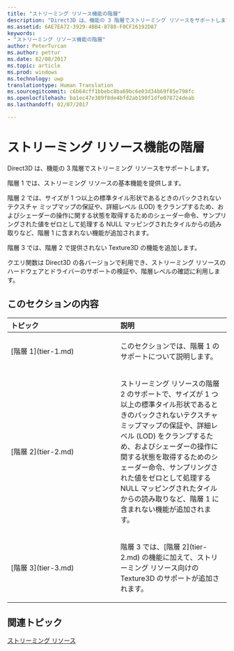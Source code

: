 ```yaml
---
title: "ストリーミング リソース機能の階層"
description: "Direct3D は、機能の 3 階層でストリーミング リソースをサポートします。"
ms.assetid: 6AE7EA72-3929-4BB4-8780-F0CF26192D87
keywords:
- "ストリーミング リソース機能の階層"
author: PeterTurcan
ms.author: pettur
ms.date: 02/08/2017
ms.topic: article
ms.prod: windows
ms.technology: uwp
translationtype: Human Translation
ms.sourcegitcommit: c6b64cff1bbebc8ba69bc6e03d34b69f85e798fc
ms.openlocfilehash: ba1ec47e389f8de4bfd2ab190f1dfe078724deab
ms.lasthandoff: 02/07/2017

---
```


# <a name="streaming-resources-features-tiers"></a>ストリーミング リソース機能の階層


Direct3D は、機能の 3 階層でストリーミング リソースをサポートします。

階層 1 では、ストリーミング リソースの基本機能を提供します。

階層 2 では、サイズが 1 つ以上の標準タイル形状であるときのパックされないテクスチャ ミップマップの保証や、詳細レベル (LOD) をクランプするため、およびシェーダーの操作に関する状態を取得するためのシェーダー命令、サンプリングされた値をゼロとして処理する NULL マッピングされたタイルからの読み取りなど、階層 1 に含まれない機能が追加されます。

階層 3 では、階層 2 で提供されない Texture3D の機能を追加します。

クエリ関数は Direct3D の各バージョンで利用でき、ストリーミング リソースのハードウェアとドライバーのサポートの検証や、階層レベルの確認に利用します。

## <a name="span-idin-this-sectionspanin-this-section"></a><span id="in-this-section"></span>このセクションの内容


<table>
<colgroup>
<col width="50%" />
<col width="50%" />
</colgroup>
<thead>
<tr class="header">
<th align="left">トピック</th>
<th align="left">説明</th>
</tr>
</thead>
<tbody>
<tr class="odd">
<td align="left"><p>[階層 1](tier-1.md)</p></td>
<td align="left"><p>このセクションでは、階層 1 のサポートについて説明します。</p></td>
</tr>
<tr class="even">
<td align="left"><p>[階層 2](tier-2.md)</p></td>
<td align="left"><p>ストリーミング リソースの階層 2 のサポートで、サイズが 1 つ以上の標準タイル形状であるときのパックされないテクスチャ ミップマップの保証や、詳細レベル (LOD) をクランプするため、およびシェーダーの操作に関する状態を取得するためのシェーダー命令、サンプリングされた値をゼロとして処理する NULL マッピングされたタイルからの読み取りなど、階層 1 に含まれない機能が追加されます。</p></td>
</tr>
<tr class="odd">
<td align="left"><p>[階層 3](tier-3.md)</p></td>
<td align="left"><p>階層 3 では、[階層 2](tier-2.md) の機能に加えて、ストリーミング リソース向けの Texture3D のサポートが追加されます。</p></td>
</tr>
</tbody>
</table>

 

## <a name="span-idrelated-topicsspanrelated-topics"></a><span id="related-topics"></span>関連トピック


[ストリーミング リソース](streaming-resources.md)

 

 





